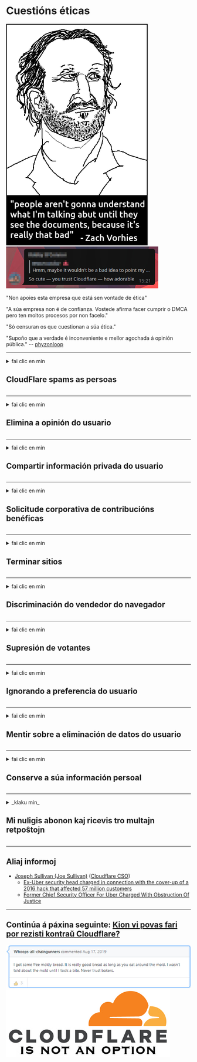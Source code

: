 # Cuestións éticas

![](../image/itsreallythatbad.jpg)
![](../image/telegram/c81238387627b4bfd3dcd60f56d41626.jpg)

"Non apoies esta empresa que está sen vontade de ética"

"A súa empresa non é de confianza. Vostede afirma facer cumprir o DMCA pero ten moitos procesos por non facelo."

"Só censuran os que cuestionan a súa ética."

"Supoño que a verdade é inconveniente e mellor agochada á opinión pública."  -- [phyzonloop](https://twitter.com/phyzonloop)


---


<details>
<summary>fai clic en min

## CloudFlare spams as persoas
</summary>


Cloudflare envía correos electrónicos de spam a usuarios que non sexan Cloudflare.

- Envíe correos electrónicos só aos subscritores que optaron
- Cando o usuario diga "parar", deixa de enviar correo electrónico

É tan sinxelo. Pero Cloudflare non lle importa.
Cloudflare dixo que o seu servizo pode deter a todos os spammers ou atacantes.
Como podemos deixar Cloudflare sen activar Cloudflare?


| 🖼 | 🖼 |
| --- | --- |
| ![](../image/cfspam01.jpg) | ![](../image/cfspam03.jpg) |
| ![](../image/cfspam02.jpg) | ![](../image/cfspambrittany.jpg)<br>![](../image/cfspamtwtr.jpg) |

</details>

---

<details>
<summary>fai clic en min

## Elimina a opinión do usuario
</summary>


Críticas negativas sobre o censo de Cloudflare.
Se publicas texto anti-Cloudflare en Twitter, tes a oportunidade de recibir unha resposta do empregado de Cloudflare coa mensaxe "Non, non é".
Se publicas unha crítica negativa en calquera sitio de revisión, intentarán censurala.


| 🖼 | 🖼 |
| --- | --- |
| ![](../image/cfcenrev_01.jpg)<br>![](../image/cfcenrev_02.jpg) | ![](../image/cfcenrev_03.jpg) |

</details>

---

<details>
<summary>fai clic en min

## Compartir información privada do usuario
</summary>


Cloudflare ten un problema de acoso masivo.
Cloudflare comparte información persoal dos que se queixan dos sitios aloxados.
Ás veces, pídenlle que achegues a túa identificación.
Se non queres ser acosado, agredido, asaltado ou asasinado, mellor estar lonxe dos sitios web Cloudflared.


| 🖼 | 🖼 |
| --- | --- |
| ![](../image/cfdox_what.jpg) | ![](../image/cfdox_swat.jpg) |
| ![](../image/cfdox_kill.jpg) | ![](../image/cfdox_threat.jpg) |
| ![](../image/cfdox_dox.jpg) | ![](../image/cfdox_ex1.jpg)<br>![](../image/cfdox_ex2.jpg) |

</details>

---

<details>
<summary>fai clic en min

## Solicitude corporativa de contribucións benéficas
</summary>


CloudFlare solicita contribucións benéficas.
É bastante arrepiante que unha corporación estadounidense pedise caridade xunto con organizacións sen ánimo de lucro que teñan boas causas.
Se che gusta bloquear a xente ou perder o tempo doutras persoas, pode que queiras pedir unhas pizzas para empregados de Cloudflare.


![](../image/cfdonate.jpg)

</details>

---

<details>
<summary>fai clic en min

## Terminar sitios
</summary>


Que farás se o teu sitio baixa de súpeto?
Hai informes de que Cloudflare está eliminando a configuración do usuario ou detendo o servizo sen deixar ningún aviso, en silencio.
Suxerímosche atopar mellor provedor.

![](../image/cftmnt.jpg)

</details>

---

<details>
<summary>fai clic en min

## Discriminación do vendedor do navegador
</summary>


CloudFlare ofrece un trato preferente aos que usan Firefox ao tempo que proporciona tratamento hostil aos usuarios que non son Tor-Browser sobre Tor.
Os usuarios de Tor que rexeitan con dereito a executar Javascript non gratuíto tamén reciben tratamento hostil.
Esta desigualdade de acceso é un abuso de neutralidade da rede e un abuso de poder.

![](../image/browdifftbcx.gif)

- Esquerda: Tor Browser, á dereita: Chrome. Mesmo enderezo IP.

![](../image/browserdiff.jpg)

- Á esquerda: Desactivado o navegador Javascript de Tor, activado a cookie
- Á dereita: Chrome activado con Javascript, desactivada cookie

![](../image/cfsiryoublocked.jpg)

- QuteBrowser (navegador menor) sen Tor (IP de Clearnet)

| ***Navegador*** | ***Tratamento de acceso*** |
| --- | --- |
| Tor Browser (Javascript activado) | acceso permitido |
| Firefox (Javascript activado) | acceso degradado |
| Chromium (Javascript activado) | acceso degradado |
| Chromium or Firefox (Javascript desactivado) | acceso denegado |
| Chromium or Firefox (Cookie desactivada) | acceso denegado |
| QuteBrowser | acceso denegado |
| lynx | acceso denegado |
| w3m | acceso denegado |
| wget | acceso denegado |


Por que non usar o botón de audio para resolver desafíos fáciles?

Si, hai un botón de audio, pero sempre non funciona con Tor.
Recibirá esta mensaxe cando faga clic nela:

```
Volve intentalo máis tarde
O seu computador ou rede pode enviar consultas automatizadas.
Para protexer aos nosos usuarios, non podemos procesar a súa solicitude agora.
Para máis detalles, visite a nosa páxina de axuda
```

</details>

---

<details>
<summary>fai clic en min

## Supresión de votantes
</summary>


Os electores dos estados estadounidenses rexístranse para votar en última instancia a través do sitio web do secretario de estado no estado da súa residencia.
As oficinas de secretaría de estado controladas polos republicanos participan na supresión dos votantes mediante a representación do sitio web do secretario de estado a través de Cloudflare.
O trato hostil de Cloudflare aos usuarios de Tor, a súa posición MITM como punto global de vixilancia centralizado, e o seu papel prexudicial en xeral fai que os electores potenciais remiten rexistrarse.
Os liberais en particular adoitan adoptar a privacidade.
Os formularios de rexistro de electores recollen información confidencial sobre o inclinación política dun elector, enderezo físico persoal, número de seguridade social e data de nacemento.
A maioría dos estados só fan público un subconxunto desa información, pero Cloudflare ve toda esa información cando alguén se rexistra para votar.

Teña en conta que o rexistro en papel non elude Cloudflare porque o secretario dos traballadores do persoal de ingreso de datos probablemente empregará o sitio web Cloudflare para introducir os datos.

| 🖼 | 🖼 |
| --- | --- |
| ![](../image/cfvotm_01.jpg) | ![](../image/cfvotm_02.jpg) |

- Change.org é un famoso sitio web para reunir votos e tomar medidas.
“a xente en todas partes está a iniciar campañas, a mobilizar seguidores e a traballar cos responsábeis para impulsar solucións.”
Por desgraza, moitas persoas non poden ver change.org en absoluto debido ao agresivo filtro de Cloudflare.
Están bloqueados de asinar a petición, excluíndoos dun proceso democrático.
Usar outras plataformas non en nube como OpenPetition axuda a solucionar o problema.

| 🖼 | 🖼 |
| --- | --- |
| ![](../image/changeorgasn.jpg) | ![](../image/changeorgtor.jpg) |

- O "Proxecto ateniense" de Cloudflare ofrece protección gratuíta a nivel empresarial aos sitios web das eleccións estatais e locais.
Dixeron que "os seus electores poden acceder á información das eleccións e o rexistro dos votantes", pero isto é unha mentira porque moitas persoas simplemente non poden navegar polo sitio.

</details>

---

<details>
<summary>fai clic en min

## Ignorando a preferencia do usuario
</summary>


Se desactivas algo, esperas que non reciba correo electrónico ao respecto.
Cloudflare ignora a preferencia do usuario e comparte datos con corporacións de terceiros sen o consentimento do cliente.
Se estás a usar o seu plan gratuíto, ás veces envíanche un correo electrónico para pedirlle unha subscrición mensual.

![](../image/cfviopl_tp.jpg)

</details>

---

<details>
<summary>fai clic en min

## Mentir sobre a eliminación de datos do usuario
</summary>


Segundo o blogue deste ex-cloudflare, Cloudflare está a mentir sobre a eliminación de contas.
Hoxe en día, moitas empresas gardan os seus datos despois de pechar ou eliminar a súa conta.
A maioría das boas empresas mencionan isto na súa política de privacidade.
Lume de nubes? Non

```
2019-08-05 CloudFlare envioume a confirmación de que eliminarían a miña conta.
2019-10-02 Recibín un correo electrónico de CloudFlare "porque son cliente"
```

Cloudflare non sabía da palabra "eliminar".
Se realmente é eliminado, por que este ex-cliente recibiu un correo electrónico?
Tamén mencionou que a política de privacidade de Cloudflare non o menciona.

```
A súa nova política de privacidade non fai mención á conservación de datos durante un ano.
```

![](../image/cfviopl_notdel.jpg)

Como pode confiar en Cloudflare se a súa política de privacidade é unha mentira?

</details>

---

<details>
<summary>fai clic en min

## Conserve a súa información persoal
</summary>


Eliminar a conta de Cloudflare é difícil.

```
Envía un ticket de asistencia coa categoría "Conta",
e solicitar a eliminación da conta no corpo da mensaxe.
Debe ter ningún dominio ou tarxeta de crédito adherida á súa conta antes de solicitar a eliminación.
```

Recibirá este correo electrónico de confirmación.

![](../image/cf_deleteandkeep.jpg)

"Comezamos a procesar a túa solicitude de eliminación" pero "Seguiremos almacenando a túa información persoal".

Podes "confiar" nisto?

</details>

---

<details>
<summary>_klaku min_

## Mi nuligis abonon kaj ricevis tro multajn retpoŝtojn
</summary>


La uzanto nuligis sian 'Cloudflare stream' abonon kaj li ricevas retpoŝtajn memorigilojn ĉiutage por rememorigi lin pri nuligita abono.
Ne estas malaprobita butono. Kiel vi ĉesas ĉi tiun frenezon?

![](../image/barrageemailcancelsubscription.jpg)

Cloudflare diris al ĉi tiu uzanto kontakti subtenteamo kaj peti ĉiujn viajn enhavojn forigi.

- [t](https://web.archive.org/web/20210412165334/https://twitter.com/JohnHaldson/status/1381651569247088650)

</details>

---

## Aliaj informoj

- [Joseph Sullivan (Joe Sullivan)](../cloudflare_inc/cloudflare_members.md) ([Cloudflare CSO](https://twitter.com/eastdakota/status/1296522269313785862))
  - [Ex-Uber security head charged in connection with the cover-up of a 2016 hack that affected 57 million customers](https://www.businessinsider.com/uber-data-hack-security-head-joe-sullivan-charged-cover-up-2020-8)
  - [Former Chief Security Officer For Uber Charged With Obstruction Of Justice](https://www.justice.gov/usao-ndca/pr/former-chief-security-officer-uber-charged-obstruction-justice)


---

## Continúa á páxina seguinte:   [Kion vi povas fari por rezisti kontraŭ Cloudflare?](gl.action.md)

![](../image/freemoldybread.jpg)
![](../image/cfisnotanoption.jpg)
